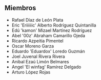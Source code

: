## Miembros

* Rafael Díaz de León Plata
* Eric 'Eriiiiiic' Alberto Rodríguez Quintanilla
* Edú 'kamon' Mizael Martínez Rodríguez
* Abel '00z' Abraham Camarillo Ojeda
* Ricardo Azpeitia Pimentel
* Oscar Moreno Garza
* Eduardo 'Eduardox' Loredo Guzmán
* Joel Juvenal Rivera Rivera
* Anibal Ezaú Limón Belmares
* Angel 'El winfag' Ramírez Delgado 
* Arturo López Rojas
